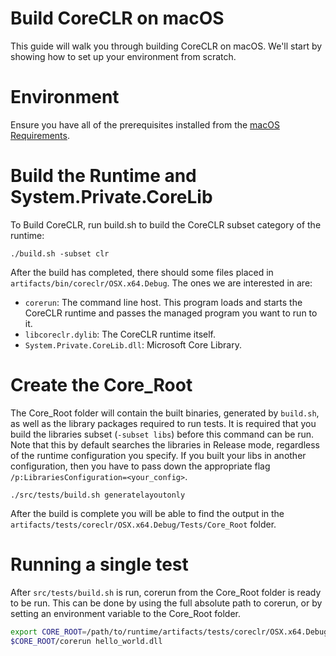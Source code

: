 Build CoreCLR on macOS
=====================

This guide will walk you through building CoreCLR on macOS. We'll start by showing how to set up your environment from scratch.

Environment
===========

Ensure you have all of the prerequisites installed from the [macOS Requirements](/docs/workflow/requirements/macos-requirements.md).

Build the Runtime and System.Private.CoreLib
============================================

To Build CoreCLR, run build.sh to build the CoreCLR subset category of the runtime:

```
./build.sh -subset clr
```

After the build has completed, there should some files placed in `artifacts/bin/coreclr/OSX.x64.Debug`. The ones we are interested in are:

- `corerun`: The command line host. This program loads and starts the CoreCLR runtime and passes the managed program you want to run to it.
- `libcoreclr.dylib`: The CoreCLR runtime itself.
- `System.Private.CoreLib.dll`: Microsoft Core Library.

Create the Core_Root
===================

The Core_Root folder will contain the built binaries, generated by `build.sh`, as well as the library packages required to run tests. It is required that you build
the libraries subset (`-subset libs`) before this command can be run. Note that this by default searches the libraries in Release mode, regardless of the runtime
configuration you specify. If you built your libs in another configuration, then you have to pass down the appropriate flag `/p:LibrariesConfiguration=<your_config>`.

```
./src/tests/build.sh generatelayoutonly
```

After the build is complete you will be able to find the output in the `artifacts/tests/coreclr/OSX.x64.Debug/Tests/Core_Root` folder.

Running a single test
===================

After `src/tests/build.sh` is run, corerun from the Core_Root folder is ready to be run. This can be done by using the full absolute path to corerun, or by setting
an environment variable to the Core_Root folder.

```sh
export CORE_ROOT=/path/to/runtime/artifacts/tests/coreclr/OSX.x64.Debug/Tests/Core_Root
$CORE_ROOT/corerun hello_world.dll
```
